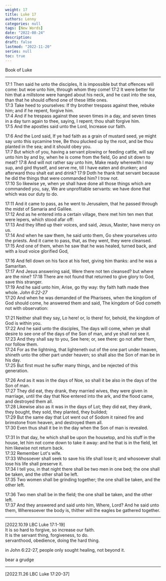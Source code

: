 ```yaml
---
weight: 17
title: Luke 17
authors: Lenny 
categories: null
tags: [New Words]
date: "2022-08-24"
description: 
draft: false
lastmod: "2022-11-20"
series: null
toc: true
---
```


Book of Luke
<!--more-->
---

17:1 Then said he unto the disciples, It is impossible but that offences will come: but woe unto him, through whom they come!
17:2 It were better for him that a millstone were hanged about his neck, and he cast into the sea, than that he should offend one of these little ones.  
17:3 Take heed to yourselves: If thy brother trespass against thee, rebuke him; and if he repent, forgive him.  
17:4 And if he trespass against thee seven times in a day, and seven times in a day turn again to thee, saying, I repent; thou shalt forgive him.  
17:5 And the apostles said unto the Lord, Increase our faith.  

17:6 And the Lord said, If ye had faith as a grain of mustard seed, ye might say unto this sycamine tree, Be thou plucked up by the root, and be thou planted in the sea; and it should obey you.  
17:7 But which of you, having a servant plowing or feeding cattle, will say unto him by and by, when he is come from the field, Go and sit down to meat?
17:8 And will not rather say unto him, Make ready wherewith I may sup, and gird thyself, and serve me, till I have eaten and drunken; and afterward thou shalt eat and drink?
17:9 Doth he thank that servant because he did the things that were commanded him? I trow not.  
17:10 So likewise ye, when ye shall have done all those things which are commanded you, say, We are unprofitable servants: we have done that which was our duty to do.  

17:11 And it came to pass, as he went to Jerusalem, that he passed through the midst of Samaria and Galilee.  
17:12 And as he entered into a certain village, there met him ten men that were lepers, which stood afar off:  
17:13 And they lifted up their voices, and said, Jesus, Master, have mercy on us.  
17:14 And when he saw them, he said unto them, Go shew yourselves unto the priests. And it came to pass, that, as they went, they were cleansed.  
17:15 And one of them, when he saw that he was healed, turned back, and with a loud voice glorified God,  

17:16 And fell down on his face at his feet, giving him thanks: and he was a Samaritan.  
17:17 And Jesus answering said, Were there not ten cleansed? but where are the nine?
17:18 There are not found that returned to give glory to God, save this stranger.  
17:19 And he said unto him, Arise, go thy way: thy faith hath made thee whole. <a class ="marginnote"><cite class="bibleref" title="John 6:22-27" >John 6:22-27</cite></a>  
17:20 And when he was demanded of the Pharisees, when the kingdom of God should come, he answered them and said, The kingdom of God cometh not with observation:  

17:21 Neither shall they say, Lo here! or, lo there! for, behold, the kingdom of God is within you.  
17:22 And he said unto the disciples, The days will come, when ye shall desire to see one of the days of the Son of man, and ye shall not see it.  
17:23 And they shall say to you, See here; or, see there: go not after them, nor follow them.  
17:24 For as the lightning, that lighteneth out of the one part under heaven, shineth unto the other part under heaven; so shall also the Son of man be in his day.  
17:25 But first must he suffer many things, and be rejected of this generation.  

17:26 And as it was in the days of Noe, so shall it be also in the days of the Son of man.  
17:27 They did eat, they drank, they married wives, they were given in marriage, until the day that Noe entered into the ark, and the flood came, and destroyed them all.  
17:28 Likewise also as it was in the days of Lot; they did eat, they drank, they bought, they sold, they planted, they builded;  
17:29 But the same day that Lot went out of Sodom it rained fire and brimstone from heaven, and destroyed them all.  
17:30 Even thus shall it be in the day when the Son of man is revealed.  

17:31 In that day, he which shall be upon the housetop, and his stuff in the house, let him not come down to take it away: and he that is in the field, let him likewise not return back.  
17:32 Remember Lot's wife.  
17:33 Whosoever shall seek to save his life shall lose it; and whosoever shall lose his life shall preserve it.  
17:34 I tell you, in that night there shall be two men in one bed; the one shall be taken, and the other shall be left.  
17:35 Two women shall be grinding together; the one shall be taken, and the other left.  

17:36 Two men shall be in the field; the one shall be taken, and the other left.  
17:37 And they answered and said unto him, Where, Lord? And he said unto them, Wheresoever the body is, thither will the eagles be gathered together.  

---
[2022.10.19 LBC Luke 17:1-19]  
It is so hard to forgive, so increase our faith.  
It is the servant thing, forgiveness, to do.  
servanthood, obedience, doing the hard thing.  

in John 6:22-27, people only sought healing, not beyond it.  

<a class = "hovertip" tooltip_text ="maintain a feeling of ill will or resentment toward someone, feel distance, feel sad">bear a grudge</a>


---

[2022.11.26 LBC Luke 17:20-37]  
